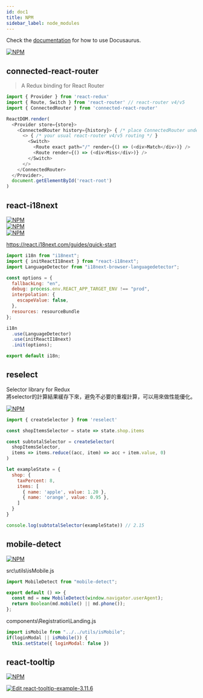 ```yaml
---
id: doc1
title: NPM
sidebar_label: node_modules
---
```


Check the [documentation](https://docusaurus.io) for how to use Docusaurus.

[![NPM](https://nodei.co/npm/connected-react-router.png?downloads=true&stars=true)](https://nodei.co/npm/connected-react-router/)

## connected-react-router

> A Redux binding for React Router

```js
import { Provider } from 'react-redux'
import { Route, Switch } from 'react-router' // react-router v4/v5
import { ConnectedRouter } from 'connected-react-router'

ReactDOM.render(
  <Provider store={store}>
    <ConnectedRouter history={history}> { /* place ConnectedRouter under Provider */ }
      <> { /* your usual react-router v4/v5 routing */ }
        <Switch>
          <Route exact path="/" render={() => (<div>Match</div>)} />
          <Route render={() => (<div>Miss</div>)} />
        </Switch>
      </>
    </ConnectedRouter>
  </Provider>,
  document.getElementById('react-root')
)
```

## react-i18next

[![NPM](https://nodei.co/npm/react-i18next.png?downloads=true&stars=true)](https://nodei.co/npm/react-i18next/)  
[![NPM](https://nodei.co/npm/i18next.png?downloads=true&stars=true)](https://nodei.co/npm/i18next/)  
[![NPM](https://nodei.co/npm/i18next-browser-languagedetector.png?downloads=true&stars=true)](https://nodei.co/npm/i18next-browser-languagedetector/)  

https://react.i18next.com/guides/quick-start

```js
import i18n from "i18next";
import { initReactI18next } from "react-i18next";
import LanguageDetector from "i18next-browser-languagedetector";

const options = {
  fallbackLng: "en",
  debug: process.env.REACT_APP_TARGET_ENV !== "prod",
  interpolation: {
    escapeValue: false,
  },
  resources: resourceBundle
};

i18n
  .use(LanguageDetector)
  .use(initReactI18next)
  .init(options);

export default i18n;
```

## reselect

Selector library for Redux  
將selector的計算結果緩存下來，避免不必要的重複計算，可以用來做性能優化。

[![NPM](https://nodei.co/npm/reselect.png?downloads=true&stars=true)](https://nodei.co/npm/reselect/)

```js
import { createSelector } from 'reselect'

const shopItemsSelector = state => state.shop.items

const subtotalSelector = createSelector(
  shopItemsSelector,
  items => items.reduce((acc, item) => acc + item.value, 0)
)

let exampleState = {
  shop: {
    taxPercent: 8,
    items: [
      { name: 'apple', value: 1.20 },
      { name: 'orange', value: 0.95 },
    ]
  }
}

console.log(subtotalSelector(exampleState)) // 2.15
```

## mobile-detect

[![NPM](https://nodei.co/npm/mobile-detect.png?downloads=true&stars=true)](https://nodei.co/npm/mobile-detect/)

src\utils\isMobile.js

```js
import MobileDetect from "mobile-detect";

export default () => {
  const md = new MobileDetect(window.navigator.userAgent);
  return Boolean(md.mobile() || md.phone());
};
```

components\Registration\Landing.js

```js
import isMobile from "../../utils/isMobile";
if(loginModal || isMobile()) {
  this.setState({ loginModal: false })
```

## react-tooltip

[![NPM](https://nodei.co/npm/react-tooltip.png?downloads=true&stars=true)](https://nodei.co/npm/react-tooltip/)

[![Edit react-tooltip-example-3.11.6](https://codesandbox.io/static/img/play-codesandbox.svg)](https://codesandbox.io/s/react-tooltip-example-3116-bddeu?fontsize=14&hidenavigation=1&theme=dark)
